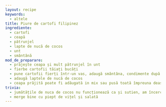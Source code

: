 ```yaml
---
layout: recipe
keywords:
  - altele
title: Piure de cartofi filipinez
ingrediente:
  - cartofi
  - ceapă
  - pătrunjel
  - lapte de nucă de cocos
  - unt
  - smântână
mod_de_preparare:
  - prăjește ceapa și mult pătrunjel în unt
  - fierbe cartofii tăiați bucăți
  - pune cartofii fierți într-un vas, adaugă smântâna, condimente după gust și amestecă (cu mixerul e mai ușor)
  - adaugă laptele de nucă de cocos
  - ceapa prăjită poate fi adăugată in mix sau pusă toată împreuna deasupra cartofilor pentru un aspect fancy
trivia:
  - jumătățile de nuca de cocos nu funcționează ca și sutien, am încercat :(
  - merge bine cu piept de vițel și salată
---
```

